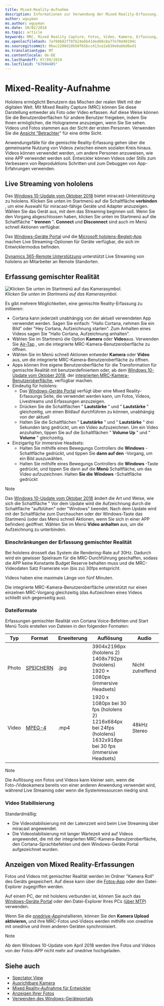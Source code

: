 ```yaml
---
title: Mixed-Reality-Aufnahme
description: Informationen zur Verwendung der Mixed Reality-Erfassung.
author: wguyman
ms.author: wguyman
ms.date: 10/02/2018
ms.topic: article
keywords: MRC, Mixed Reality Capture, Fotos, Video, Kamera, Erfassung, Verwendung, Stream, Livestream, Demo
ms.openlocfilehash: 7af60682f78f624e6b41ded88c8a77e70d40194c
ms.sourcegitcommit: 06ac2200d10b50fb5bcc413ce2a839e0ab6d6ed1
ms.translationtype: MT
ms.contentlocale: de-DE
ms.lasthandoff: 07/09/2019
ms.locfileid: "67694485"
---
```

# <a name="mixed-reality-capture"></a>Mixed-Reality-Aufnahme

Hololens ermöglicht Benutzern das Mischen der realen Welt mit der digitalen Welt. Mit Mixed Reality Capture (MRC) können Sie diese Darstellung entweder als Foto oder Video erfassen. Auf diese Weise können Sie die Benutzeroberflächen für andere Benutzer freigeben, indem Sie Ihnen ermöglichen, die Hologramme anzuzeigen, wenn Sie Sie sehen. Videos und Fotos stammen aus der Sicht der ersten Personen. Verwenden Sie die [Ansicht "Betrachter](spectator-view.md)" für eine dritte Sicht.

Anwendungsfälle für die gemischte Reality-Erfassung gehen über die gemeinsame Nutzung von Videos zwischen einem sozialen Kreis hinaus. Videos können verwendet werden, um andere Personen anzuweisen, wie eine APP verwendet werden soll. Entwickler können Videos oder Stills zum Verbessern von Reproduktions Schritten und zum Debuggen von App-Erfahrungen verwenden.

## <a name="live-streaming-from-hololens"></a>Live Streaming von hololens

Das [Windows 10-Update vom Oktober 2018](release-notes-october-2018.md) bietet miracast-Unterstützung zu hololens. Klicken Sie unten im Startmenü auf die Schaltfläche **verbinden** , um eine Auswahl für miracast-fähige Geräte und Adapter anzuzeigen. Wählen Sie das Gerät aus, mit dem das Streaming beginnen soll. Wenn Sie den Vorgang abgeschlossen haben, klicken Sie unten im Startmenü auf die Schaltfläche " **trennen** ".  **Connect** und **Disconnect** sind auch im Menü schnell Aktionen verfügbar.

Das [Windows-Geräte Portal](using-the-windows-device-portal.md) und die [Microsoft hololens-Begleit-App](https://www.microsoft.com/store/productId/9NBLGGH4QWNX) machen Live Streaming-Optionen für Geräte verfügbar, die sich im Entwicklermodus befinden.

[Dynamics 365-Remote Unterstützung](https://dynamics.microsoft.com/en-us/mixed-reality/remote-assist) unterstützt Live Streaming von hololens an Mitarbeiter an Remote Standorten.

## <a name="taking-mixed-reality-captures"></a>Erfassung gemischter Realität

![Klicken Sie unten im Startmenü auf das Kamerasymbol.](images/cameraiconinpins-300px.png)<br>
*Klicken Sie unten im Startmenü auf das Kamerasymbol.*

Es gibt mehrere Möglichkeiten, eine gemischte Reality-Erfassung zu initiieren:
* Cortana kann jederzeit unabhängig von der aktuell verwendeten App verwendet werden. Sagen Sie einfach: "Hallo Cortana, nehmen Sie ein Bild" oder "Hey Cortana, Aufzeichnung starten". Zum Anhalten eines Videos sagen Sie "Hallo Cortana, Aufzeichnung anhalten".
* Wählen Sie im Startmenü die Option **Kamera** oder **Video**aus. Verwenden Sie [Air-Tap](gestures.md#air-tap) , um die integrierte MRC-Kamera-Benutzeroberfläche zu öffnen.
* Wählen Sie im Menü schnell Aktionen entweder **Kamera** oder **Video** aus, um die integrierte MRC-Kamera-Benutzeroberfläche zu öffnen.
* Apps können Ihre eigene Benutzeroberfläche für die Transformation für gemischte Realität mit benutzerdefiniertem oder, ab dem [Windows 10-Update vom Oktober 2018](release-notes-october-2018.md), der [integrierten MRC-Kamera-Benutzeroberfläche](mixed-reality-capture-for-developers.md), verfügbar machen.
* Eindeutig für hololens: 
    * Das [Windows-Geräte Portal](using-the-windows-device-portal.md) verfügt über eine Mixed Reality-Erfassungs Seite, die verwendet werden kann, um Fotos, Videos, Livestreams und Erfassungen anzuzeigen.
    * Drücken Sie die Schaltflächen " **Lautstärke** " und " **Lautstärke** " gleichzeitig, um einen Bildlauf durchführen zu können, unabhängig von der aktuell
    * Halten Sie die Schaltflächen " **Lautstärke** " und " **Lautstärke** " drei Sekunden lang gedrückt, um ein Video aufzuzeichnen. Um ein Video anzuhalten, tippen Sie auf die Schaltflächen " **Volume Up** " und " **Volume** " gleichzeitig.
* Einzigartig für immersive Headsets: 
    * Halten Sie mithilfe eines Bewegungs Controllers die **Windows** -Schaltfläche gedrückt, und tippen Sie **dann auf den** -Vorgang, um ein Bild auszuwählen. 
    * Halten Sie mithilfe eines Bewegungs Controllers die **Windows** -Taste gedrückt, und tippen Sie dann auf die **Menü** Schaltfläche, um das Video aufzuzeichnen. Halten **Sie die** **Windows** -Schaltfläche gedrückt
    
>[!NOTE]
>Das [Windows 10-Update vom Oktober 2018](release-notes-october-2018.md) ändert die Art und Weise, wie sich die Schaltfläche " Vor dem Update wird die Aufzeichnung durch die Schaltfläche "aufblühen" oder "Windows" beendet. Nach dem Update wird mit der Schaltfläche zum Durchsuchen oder der Windows-Taste das Startmenü (oder das Menü schnell Aktionen, wenn Sie sich in einer APP befinden) geöffnet. Wählen Sie im Menü **Video anhalten** aus, um die Aufzeichnung zu unterbinden.

### <a name="limitations-of-mixed-reality-capture"></a>Einschränkungen der Erfassung gemischter Realität

Bei hololens drosselt das System die Rendering-Rate auf 30Hz. Dadurch wird ein gewisser Spielraum für die MRC-Durchführung geschaffen, sodass die APP keine Konstante Budget Reserve behalten muss und die MRC-Videodaten Satz Framerate von (bis zu) 30fps entspricht.

Videos haben eine maximale Länge von fünf Minuten.

Die integrierte MRC-Kamera-Benutzeroberfläche unterstützt nur einen einzelnen MRC-Vorgang gleichzeitig (das Aufzeichnen eines Videos schließt sich gegenseitig aus).

### <a name="file-formats"></a>Dateiformate

Erfassungen gemischter Realität von Cortana Voice-Befehlen und Start Menü Tools erstellen von Dateien in den folgenden Formaten:

|  Typ  |  Format  |  Erweiterung  |  Auflösung  |  Audio | 
|----------|----------|----------|----------|----------|
|  Photo  |  [SPEICHERN](https://en.wikipedia.org/wiki/JPEG)  |  .jpg  |  3904x2196px (hololens 2)<br> 1408x792px (hololens)<br> 1920 × 1080px (immersive Headsets) |  Nicht zutreffend | 
|  Video  |  [MPEG-4](https://en.wikipedia.org/wiki/MPEG-4)  |  .mp4  |  1920 x 1080px bei 30 fps (hololens 2)<br> 1216x684px bei 24fps (hololens)<br> 1632x918px bei 30 fps (immersive Headsets) |  48kHz Stereo | 

>[!NOTE]
>Die Auflösung von Fotos und Videos kann kleiner sein, wenn die Foto-/Videokamera bereits von einer anderen Anwendung verwendet wird, während Live Streaming oder wenn die Systemressourcen niedrig sind.

### <a name="video-stabilization"></a>Video Stabilisierung

Standardmäßig:
* Die Videostabilisierung mit der Latenzzeit wird beim Live Streaming über miracast angewendet.
* Die Videostabilisierung mit langer Wartezeit wird auf Videos angewendet, die mit der integrierten MRC-Kamera-Benutzeroberfläche, den Cortana-Sprachbefehlen und dem Windows-Geräte Portal aufgezeichnet wurden.

## <a name="viewing-mixed-reality-captures"></a>Anzeigen von Mixed Reality-Erfassungen

Fotos und Videos mit gemischter Realität werden im Ordner "Kamera Roll" des Geräts gespeichert. Auf diese kann über die [Fotos-App](see-your-photos.md#photos-app) oder den Datei-Explorer zugegriffen werden.

Auf einem PC, der mit hololens verbunden ist, können Sie auch das [Windows-Geräte Portal](using-the-windows-device-portal.md#mixed-reality-capture) oder den Datei-Explorer Ihres PCs ([über MTP](release-notes-april-2018.md#new-features-for-hololens)) verwenden.

Wenn Sie die [onedrive-App](https://www.microsoft.com/p/onedrive/9wzdncrfj1p3)installieren, können Sie den **Kamera Upload aktivieren,** und ihre MRC-Fotos und-Videos werden mithilfe von onedrive mit onedrive und ihren anderen Geräten synchronisiert.

>[!NOTE]
>Ab dem Windows 10-Update vom April 2018 werden Ihre Fotos und Videos von der Fotos-APP nicht mehr auf onedrive hochgeladen.

## <a name="see-also"></a>Siehe auch
* [Spectator View](spectator-view.md)
* [Ausrichtbare Kamera](locatable-camera.md)
* [Mixed Reality-Aufnahme für Entwickler](mixed-reality-capture-for-developers.md)
* [Anzeigen Ihrer Fotos](see-your-photos.md)
* [Verwenden des Windows-Geräteportals](using-the-windows-device-portal.md)
